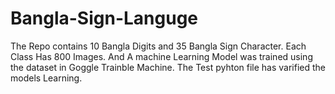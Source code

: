 # Bangla-Sign-Languge
The Repo contains 10 Bangla Digits and 35 Bangla Sign Character. Each Class Has 800 Images. And A machine Learning Model was trained using the dataset in Goggle Trainble Machine. The Test pyhton file has varified the models Learning.
